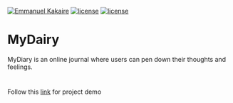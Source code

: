 [![Emmanuel Kakaire](https://img.shields.io/badge/Emmanuel%20Kakaire-MyDiary-green.svg)]()
[![license](https://img.shields.io/github/license/mashape/apistatus.svg)]()
[![license](https://img.shields.io/badge/HTML-HTML5-orange.svg)]()

# MyDairy
MyDiary is an online journal where users can pen down their thoughts and feelings.
#
Follow this [link](https://kakaemma.github.io/MyDairy/ "My Diary UI demo") for project demo

